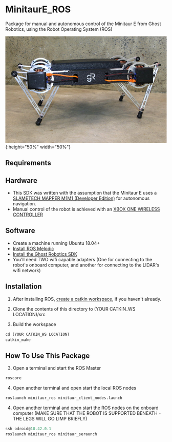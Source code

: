 # MinitaurE_ROS
Package for manual and autonomous control of the Minitaur E from Ghost Robotics, using the Robot Operating System (ROS)

![Test Image 6](images/minitaur.jpeg){:height="50%" width="50%"}

## Requirements
## Hardware
* This SDK was written with the assumption that the Minitaur E uses a [SLAMETECH MAPPER M1M1 (Developer Edition)](https://www.slamtec.com/en/Lidar/Mapper) for autonomous navigation. 
* Manual control of the robot is achieved with an [XBOX ONE WIRELESS CONTROLLER](https://www.amazon.com/Xbox-Wireless-Controller-Black-one/dp/B01LPZM7VI?th=1) 

## Software
* Create a machine running Ubuntu 18.04+
* [Install ROS Melodic](http://wiki.ros.org/melodic/Installation/Ubuntu)
* [Install the Ghost Robotics SDK](https://gitlab.com/ghostrobotics/SDK/-/jobs/artifacts/master/download?job=deploy_artifact)
* You'll need TWO wifi capable adapters (One for connecting to the robot's onboard computer, and another for connecting to the LIDAR's wifi network)

## Installation
1. After installing ROS, [create a catkin workspace](http://wiki.ros.org/catkin/Tutorials/create_a_workspace), if you haven't already.

2. Clone the contents of this directory to (YOUR CATKIN_WS LOCATION)/src

3. Build the workspace 
```python
cd (YOUR CATKIN_WS LOCATION)
catkin_make
```

## How To Use This Package
3. Open a terminal and start the ROS Master
```python
roscore
```

4. Open another terminal and open start the local ROS nodes 
```python
roslaunch minitaur_ros minitaur_client_nodes.launch
```

4. Open another terminal and open start the ROS nodes on the onboard computer (MAKE SURE THAT THE ROBOT IS SUPPORTED BENEATH - THE LEGS WILL GO LIMP BRIEFLY) 
```python
ssh odroid@10.42.0.1
roslaunch minitaur_ros minitaur_seraunch
```
